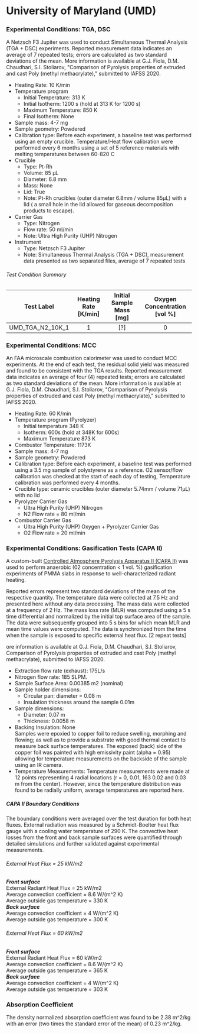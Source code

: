 # University of Maryland (UMD)

### Experimental Conditions: TGA, DSC
A Netzsch F3 Jupiter was used to conduct Simultaneous Thermal Analysis (TGA + DSC) experiments. Reported measurement data indicates an average of 7 repeated tests; errors are calculated as two standard deviations of the mean. More information is available at G.J. Fiola, D.M. Chaudhari, S.I. Stoliarov, "Comparison of Pyrolysis properties of extruded and cast Poly (methyl methacrylate)," submitted to IAFSS 2020.

* Heating Rate: 10 K/min
* Temperature program
  - Initial Temperature: 313 K
  - Initial Isotherm: 1200 s (hold at 313 K for 1200 s)  
  - Maximum Temperature: 850 K
  - Final Isotherm: None
* Sample mass: 4-7 mg
* Sample geometry: Powdered
* Calibration type: Before each experiment, a baseline test was performed using an empty crucible. Temperature/Heat flow calibration were performed every 6 months using a set of 5 reference materials with melting temperatures between 60-820 C
* Crucible
  - Type: Pt-Rh
  - Volume: 85 µL
  - Diameter: 6.8 mm
  - Mass: None
  - Lid: True
  - Note: Pt-Rh crucibles (outer diameter 6.8mm / volume 85µL) with a lid ( a small hole in the lid allowed for gaseous decomposition products to escape).
* Carrier Gas
  - Type: Nitrogen
  - Flow rate: 50 ml/min
  - Note: Ultra High Purity (UHP) Nitrogen
* Instrument
  - Type: Netzsch F3 Jupiter
  - Note: Simultaneous Thermal Analysis (TGA + DSC), measurement data presented as two separated files, average of 7 repeated tests

###### Test Condition Summary

| Test Label | Heating Rate [K/min] | Initial Sample Mass [mg] | Oxygen Concentration [vol %] |
|:----------:|:--------------------:|:------------------------:|:------------------------------:|
| UMD\_TGA\_N2\_10K\_1 | 1 | [?] | 0 |

### Experimental Conditions: MCC
An FAA microscale combustion calorimeter was used to conduct MCC experiments.  At the end of each test, the residual solid yield was measured and found to be consistent with the TGA results. Reported measurement data indicates an average of four (4) repeated tests; errors are calculated as two standard deviations of the mean. More information is available at G.J. Fiola, D.M. Chaudhari, S.I. Stoliarov, "Comparison of Pyrolysis properties of extruded and cast Poly (methyl methacrylate)," submitted to IAFSS 2020.

* Heating Rate: 60 K/min
* Temperature program (Pyrolyzer)
  - Initial temperature 348 K
  - Isotherm: 600s (hold at 348K for 600s)  
  - Maximum Temperature 873 K
* Combustor Temperature: 1173K
* Sample mass: 4-7 mg
* Sample geometry: Powdered
* Calibration type: Before each experiment, a baseline test was performed using a 3.5 mg sample of polystyrene as a reference. O2 sensor/flow calibration was checked at the start of each day of testing, Temperature calibration was performed every 4 months.
* Crucible type: ceramic crucibles (outer diameter 5.74mm / volume 71µL) with no lid
* Pyrolyzer Carrier Gas
  - Ultra High Purity (UHP) Nitrogen
  - N2 Flow rate = 80 ml/min
* Combustor Carrier Gas
  - Ultra High Purity (UHP) Oxygen + Pyrolyzer Carrier Gas
  - O2 Flow rate = 20 ml/min


### Experimental Conditions: Gasification Tests (CAPA II)
A custom-built [Controlled Atmosphere Pyrolysis Apparatus II (CAPA II)](https://www.sciencedirect.com/science/article/abs/pii/S0379711217300541) was used to perform anaerobic (02 concentration < 1 vol. %) gasification experiments of PMMA slabs in response to well-characterized radiant heating.

Reported errors represent two standard deviations of the mean of the respective quantity. The temperature data were collected at 7.5 Hz and presented here without any data processing. The mass data were collected at a frequency of 2 Hz. The mass loss rate (MLR) was computed using a 5 s time differential and normalized by the initial top surface area of the sample. The data were subsequently grouped into 5 s bins for which mean MLR and mean time values were computed. The data is synchronized from the time when the sample is exposed to specific external heat flux. [2 repeat tests]

ore information is available at G.J. Fiola, D.M. Chaudhari, S.I. Stoliarov, Comparison of Pyrolysis properties of extruded and cast Poly (methyl methacrylate), submitted to IAFSS 2020.

* Extraction flow rate (exhaust): 175L/s
* Nitrogen flow rate: 185 SLPM.
* Sample Surface Area: 0.00385 m2 (nominal)
* Sample holder dimensions:
    - Circular pan: diameter = 0.08 m
    - Insulation thickness around the sample 0.01m
* Sample dimensions:
  - Diameter: 0.07 m
  - Thickness: 0.0058 m
* Backing Insulation: None  
Samples were epoxied to copper foil to reduce swelling, morphing and flowing; as well as to provide a substrate with good thermal contact to measure back surface temperatures. The exposed (back) side of the copper foil was painted with high emissivity paint (alpha = 0.95) allowing for temperature measurements on the backside of the sample using an IR camera.
* Temperature Measurements:
    Temperature measurements were made at 12 points representing 4 radial locations (r = 0, 0.01, 163 0.02 and 0.03 m from the center). However, since the temperature distribution was found to be radially uniform, average temperatures are reported here.

##### CAPA II Boundary Conditions
The boundary conditions were averaged over the test duration for both heat fluxes. External radiation was measured by a Schmidt-Boelter heat flux gauge with a cooling water temperature of 290 K. The convective heat losses from the front and back sample surfaces were quantified through detailed simulations and further validated against experimental measurements.

###### External Heat Flux = 25 kW/m2
_**Front surface**_  
External Radiant Heat Flux = 25 kW/m2  
Average convection coefficient = 8.6 W/(m^2  K)  
Average outside gas temperature = 330 K  
_**Back surface**_  
Average convection coefficient = 4 W/(m^2 K)  
Average outside gas temperature = 300 K  

###### External Heat Flux = 60 kW/m2  
_**Front surface**_  
External Radiant Heat Flux = 60 kW/m2  
Average convection coefficient = 8.6 W/(m^2  K)  
Average outside gas temperature = 365 K  
_**Back surface**_  
Average convection coefficient = 4 W/(m^2 K)  
Average outside gas temperature = 303 K  



### Absorption Coefficient  
The density normalized absorption coefficient was found to be 2.38 m^2/kg with an error (two times the standard error of the mean) of 0.23 m^2/kg.
